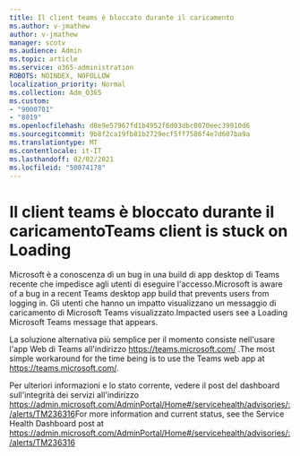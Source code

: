 ```yaml
---
title: Il client teams è bloccato durante il caricamento
ms.author: v-jmathew
author: v-jmathew
manager: scotv
ms.audience: Admin
ms.topic: article
ms.service: o365-administration
ROBOTS: NOINDEX, NOFOLLOW
localization_priority: Normal
ms.collection: Adm_O365
ms.custom:
- "9000701"
- "8019"
ms.openlocfilehash: d8e9e57967fd1b4952f6d03dbc0070eec39910d6
ms.sourcegitcommit: 9b8f2ca19fb81b2729ecf5ff7586f4e7d607ba9a
ms.translationtype: MT
ms.contentlocale: it-IT
ms.lasthandoff: 02/02/2021
ms.locfileid: "50074178"
---
```

# <a name="teams-client-is-stuck-on-loading"></a><span data-ttu-id="0734a-102">Il client teams è bloccato durante il caricamento</span><span class="sxs-lookup"><span data-stu-id="0734a-102">Teams client is stuck on Loading</span></span>

<span data-ttu-id="0734a-103">Microsoft è a conoscenza di un bug in una build di app desktop di Teams recente che impedisce agli utenti di eseguire l'accesso.</span><span class="sxs-lookup"><span data-stu-id="0734a-103">Microsoft is aware of a bug in a recent Teams desktop app build that prevents users from logging in.</span></span> <span data-ttu-id="0734a-104">Gli utenti che hanno un impatto visualizzano un messaggio di caricamento di Microsoft Teams visualizzato.</span><span class="sxs-lookup"><span data-stu-id="0734a-104">Impacted users see a Loading Microsoft Teams message that appears.</span></span>

<span data-ttu-id="0734a-105">La soluzione alternativa più semplice per il momento consiste nell'usare l'app Web di Teams all'indirizzo <https://teams.microsoft.com/> .</span><span class="sxs-lookup"><span data-stu-id="0734a-105">The most simple workaround for the time being is to use the Teams web app at <https://teams.microsoft.com/>.</span></span>

<span data-ttu-id="0734a-106">Per ulteriori informazioni e lo stato corrente, vedere il post del dashboard sull'integrità dei servizi all'indirizzo <https://admin.microsoft.com/AdminPortal/Home#/servicehealth/advisories/:/alerts/TM236316></span><span class="sxs-lookup"><span data-stu-id="0734a-106">For more information and current status, see the Service Health Dashboard post at <https://admin.microsoft.com/AdminPortal/Home#/servicehealth/advisories/:/alerts/TM236316></span></span>
